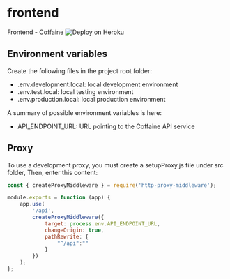 # frontend
Frontend - Coffaine
![Deploy on Heroku](https://github.com/Proyecto-FIS/frontend/workflows/Deploy%20on%20Heroku/badge.svg)

## Environment variables
Create the following files in the project root folder:
- .env.development.local: local development environment
- .env.test.local: local testing environment
- .env.production.local: local production environment

A summary of possible environment variables is here:
- API_ENDPOINT_URL: URL pointing to the Coffaine API service

## Proxy
To use a development proxy, you must create a setupProxy.js file under src folder,
Then, enter this content:

```javascript
const { createProxyMiddleware } = require('http-proxy-middleware');

module.exports = function (app) {
    app.use(
        '/api',
        createProxyMiddleware({
            target: process.env.API_ENDPOINT_URL,
            changeOrigin: true,
            pathRewrite: {
                "^/api":""
            }
        })
    );
};
```
